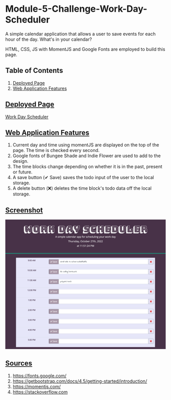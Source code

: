 # Module-5-Challenge-Work-Day-Scheduler
A simple calendar application that allows a user to save events for each hour of the day. What's in your calendar?

HTML, CSS, JS with MomentJS and Google Fonts are employed to build this page.

## Table of Contents
1. [Deployed Page](#deployed-page)
2. [Web Application Features](#web-application-features)

## <u>Deployed Page</u>

[Work Day Scheduler](https://iwirsing.github.io/Module-5-Challenge-Work-Day-Scheduler/) 

## <u>Web Application Features</u>

1. Current day and time using momentJS are displayed on the top of the page. The time is checked every second.
2. Google fonts of Bungee Shade and Indie Flower are used to add to the design.
3. The time blocks change depending on whether it is in the past, present or future.
4. A save button (&#10004; Save) saves the todo input of the user to the local storage.
5. A delete button (&#10060;) deletes the time block's todo data off the local storage.

## <u>Screenshot</u>

![work day scheduler screenshot](./assets/images/workdayscheduler.png)

## <u>Sources</u> 
1. https://fonts.google.com/
2. https://getbootstrap.com/docs/4.5/getting-started/introduction/
3. https://momentjs.com/
4. https://stackoverflow.com

